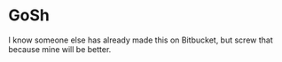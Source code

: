 # GoSh
I know someone else has already made this on Bitbucket, but screw that because mine will be better.
